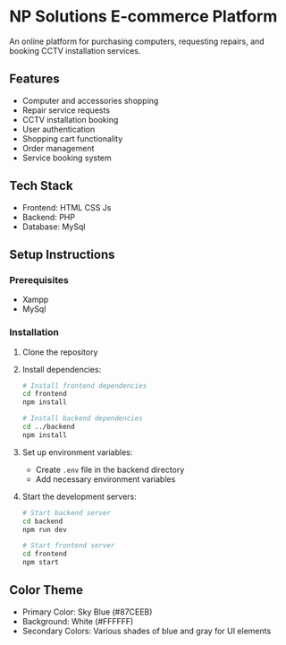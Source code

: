 # NP Solutions E-commerce Platform

An online platform for purchasing computers, requesting repairs, and booking CCTV installation services.

## Features
- Computer and accessories shopping
- Repair service requests
- CCTV installation booking
- User authentication
- Shopping cart functionality
- Order management
- Service booking system

## Tech Stack
- Frontend: HTML CSS Js
- Backend: PHP
- Database: MySql

## Setup Instructions

### Prerequisites
- Xampp
- MySql

### Installation

1. Clone the repository
2. Install dependencies:
   ```bash
   # Install frontend dependencies
   cd frontend
   npm install

   # Install backend dependencies
   cd ../backend
   npm install
   ```

3. Set up environment variables:
   - Create `.env` file in the backend directory
   - Add necessary environment variables

4. Start the development servers:
   ```bash
   # Start backend server
   cd backend
   npm run dev

   # Start frontend server
   cd frontend
   npm start
   ```

## Color Theme
- Primary Color: Sky Blue (#87CEEB)
- Background: White (#FFFFFF)
- Secondary Colors: Various shades of blue and gray for UI elements 
